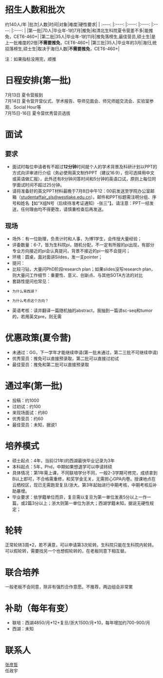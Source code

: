 # 招生人数和批次
约140人/年
|批次|人数|时间|对象|难度|硬性要求|
| :----: |:----: |:----: |:----: |:----: |:----: |
|第一批|70人|毕业年-1的7月|推免|和清北生科院夏令营差不多|能推免，CET6-460+|
|第二批|35人|毕业年-1的11月|推免落榜生,最佳营员,硕士生|是上一批难度的2倍|**不需要推免**，CET6-460+|
|第三批|35人|毕业年的3月|海归,统招落榜生,硕士生|取决于海归人数|**不需要推免**，CET6-460+|
  
注：如果指标没用完，顺推

# 日程安排(第一批)
7月13日 夏令营报到  
7月14日 夏令营开营仪式、学术报告、导师见面会、师兄师姐交流会、实验室参观、Social Hour等  
7月15日-16日 夏令营优秀营员选拔  

# 面试
## 要求
* 面试时每位申请者有不超过**12分钟**时间就个人的学术背景及科研计划以PPT的方式向评审进行介绍（务必使用英文制作PPT（建议16:9），但可选择用中文或英语做汇报），此外还有8分钟问答时间和5分钟的英语口试，原则上每位同学面试时间不超过25分钟。  
* 请将准备好的英文PPT材料最晚于7月8日中午12：00前发送至学院办公室邮箱（studentaffair_sls@westlake.edu.cn）。邮件和PPT标题需注明分组、序号和姓名【如“X组N号（后续待准考证通知）-张三”】。请注意：PPT一经发送，任何理由均不得更改，请慎重检查后再发送。  
## 现场
* 场外：有一位助理，负责计时和人事，为博1学生，会传授大量经验；
* 评委数量：6-7，皆为生科院pi，随机分配，不一定有所报的pi出现，有部分专业方向接近的pi会认真提问，背景不接近的pi一般不会提问；
* 环境：圆桌，面对面讲Sildes，发一支pointer；
* 提问：
*  比较刁钻，大量问PhD阶段research plan；如果slides没写research plan，则大量问工作细节：重要性、意义、创新点、与其他SOTA方法的对比
*  套路性提问也常见：
*     为什么来西湖？
*     为什么考虑这个方向？
* 英语考核：读并翻译一篇随机抽的abstract，我抽到一篇讲sc-seq和tumor的，若用英文pre，则无需

# 优惠政策(夏令营)
* 未通过：GG，下一学年才能继续申请(第一批未通过，第二三批不可继续申请)
* 优秀营员：推免可以直接预录取，第二批可以直接过初试
* 最佳营员：推免和第二批可以直接预录取

# 通过率(第一批)
* 投稿：约1000
* 过初试：约100
* 来现场面试：约80
* 优秀营员：约60
* 最佳营员：未知，据说1

# 培养模式
* 硕士起点：4年，当前(21年)的西湖最快毕业记录为3年
* 本科起点：5年，Phd，中期如果想退学可以申请转硕
* 具体情况：第1年需上课，不同联培学分不同，一般2-3学期可修完，成绩拿到B以上即可，不合格需重修，和奖学金无关，无需担心GPA内卷。授课地点在云栖校区，现已无需跑至复旦/浙大。第3年起始进行中期考核，中期考核后补助暴增。
* 毕业要求：依学籍单位而异，复旦需以复旦为第一单位发表5分以上一作一篇，或2篇3分以上；浙大则第一单位为浙大；西湖学籍未知，据说无硬性规定；

# 轮转
正常轮转3周\*2，若不满意，可以申请第3次轮转。生科院只能在生科院内轮转。可以假轮转，需要找另一个也想假轮转的，在老板同意下相互替。

# 联合培养
一般老板不会同意，除非有强烈合作意愿。不推荐，两边组会非常累

# 补助（每年有变）
* 联培：西湖4850/月\*12+复旦/浙大1500/月\*10，每年增加约700-900/月
* 西湖：未知

# 联系人
[张彦哲](https://www.linkedin.com/in/sean-peldom-zhang-803108200/)  
任政宇
